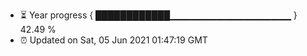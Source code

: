 - ⏳ Year progress { ████████████▁▁▁▁▁▁▁▁▁▁▁▁▁▁▁▁▁▁ } 42.49 %
- ⏰ Updated on Sat, 05 Jun 2021 01:47:19 GMT

